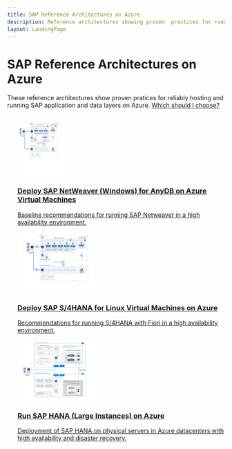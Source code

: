```yaml
---
title: SAP Reference Architectures on Azure
description: Reference architectures showing proven  practices for running SAP applications and data layers on Azure.
layout: LandingPage
---
```

<!-- This file is generated! -->
<!-- See the templates in ./build/reference-architectures  -->
<!-- See data in index.json -->

# SAP Reference Architectures on Azure

These reference architectures show proven pratices for reliably hosting and running SAP application and data layers on Azure. [Which should I choose?](./considerations.md)

<section class="series">
    <ul class="panelContent">
    <!-- Deploy SAP NetWeaver (Windows) for AnyDB on Azure Virtual Machines -->
<li style="display: flex; flex-direction: column;">
    <a href="./SAP-NetWeaver-Windows-anydb.md" style="display: flex; flex-direction: column; flex: 1 0 auto;">
        <div class="cardSize" style="flex: 1 0 auto; display: flex;">
            <div class="cardPadding" style="display: flex;">
                <div class="card">
                    <div class="cardImageOuter">
                        <div class="cardImage">
                            <img src="./images/SAP-windows.svg" height="140px" />
                        </div>
                    </div>
                    <div class="cardText">
                        <h3>Deploy SAP NetWeaver (Windows) for AnyDB on Azure Virtual Machines</h3>
                        <p>Baseline recommendations for running SAP Netweaver in a high availability environment.</p>
                    </div>
                </div>
            </div>
        </div>
    </a>
</li>
    <!-- Deploy SAP S/4HANA for Linux Virtual Machines on Azure -->
<li style="display: flex; flex-direction: column;">
    <a href="./s4HANA-linux.md" style="display: flex; flex-direction: column; flex: 1 0 auto;">
        <div class="cardSize" style="flex: 1 0 auto; display: flex;">
            <div class="cardPadding" style="display: flex;">
                <div class="card">
                    <div class="cardImageOuter">
                        <div class="cardImage">
                            <img src="./images/SAP-linux.svg" height="140px" />
                        </div>
                    </div>
                    <div class="cardText">
                        <h3>Deploy SAP S/4HANA for Linux Virtual Machines on Azure</h3>
                        <p>Recommendations for running S/4HANA with Fiori in a high availability environment.</p>
                    </div>
                </div>
            </div>
        </div>
    </a>
</li>
    <!-- Run SAP HANA (Large Instances) on Azure -->
<li style="display: flex; flex-direction: column;">
    <a href="./SAP-HANA-Large-Instances-HADR.md" style="display: flex; flex-direction: column; flex: 1 0 auto;">
        <div class="cardSize" style="flex: 1 0 auto; display: flex;">
            <div class="cardPadding" style="display: flex;">
                <div class="card">
                    <div class="cardImageOuter">
                        <div class="cardImage">
                            <img src="./images/HANA-LI-DR.svg" height="140px" />
                        </div>
                    </div>
                    <div class="cardText">
                        <h3>Run SAP HANA (Large Instances) on Azure</h3>
                        <p>Deployment of SAP HANA on physical servers in Azure datacenters with high availability and disaster recovery.</p>
                    </div>
                </div>
            </div>
        </div>
    </a>
</li>
    </ul>
</section>

<ul class="panelContent cardsI">
</ul>